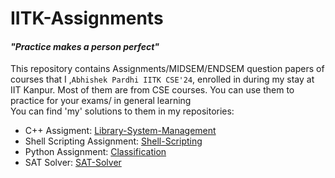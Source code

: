 # IITK-Assignments
#### *"Practice makes a person perfect"*  
This repository contains Assignments/MIDSEM/ENDSEM question papers of courses that I ,```Abhishek Pardhi IITK CSE'24```, enrolled in during my stay at IIT Kanpur. Most of them are from CSE courses. You can use them to practice for your exams/ in general learning\
You can find 'my' solutions to them in my repositories:
- C++ Assigment: <a href="https://github.com/AbhishekPardhi/Library-System-Management">Library-System-Management</a>
- Shell Scripting Assignment: <a href="https://github.com/AbhishekPardhi/Shell-Scripting">Shell-Scripting</a>
- Python Assignment: <a href="https://github.com/AbhishekPardhi/Classification">Classification</a>
- SAT Solver: <a href="https://github.com/AbhishekPardhi/SAT-Solver">SAT-Solver</a>
